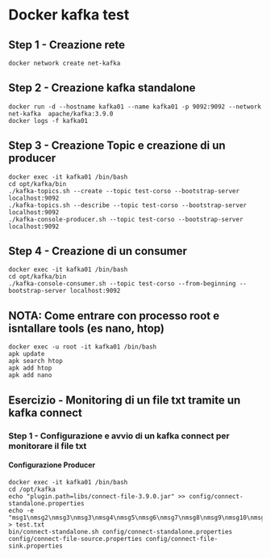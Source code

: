 # Docker kafka test

## Step 1 - Creazione rete

```shell
docker network create net-kafka
```

## Step 2 - Creazione kafka standalone

```shell
docker run -d --hostname kafka01 --name kafka01 -p 9092:9092 --network net-kafka  apache/kafka:3.9.0
docker logs -f kafka01
```

## Step 3 - Creazione Topic e creazione di un producer

```shell
docker exec -it kafka01 /bin/bash
cd opt/kafka/bin
./kafka-topics.sh --create --topic test-corso --bootstrap-server localhost:9092
./kafka-topics.sh --describe --topic test-corso --bootstrap-server localhost:9092
./kafka-console-producer.sh --topic test-corso --bootstrap-server localhost:9092
```

## Step 4 - Creazione di un consumer

```shell
docker exec -it kafka01 /bin/bash
cd opt/kafka/bin
./kafka-console-consumer.sh --topic test-corso --from-beginning --bootstrap-server localhost:9092
```


## NOTA: Come entrare con processo root e isntallare tools (es nano, htop)

```shell
docker exec -u root -it kafka01 /bin/bash
apk update
apk search htop
apk add htop
apk add nano
```

## Esercizio - Monitoring di un file txt tramite un kafka connect

### Step 1 - Configurazione e avvio di un kafka connect per monitorare il file txt

#### Configurazione Producer

```shell
docker exec -it kafka01 /bin/bash
cd /opt/kafka
echo "plugin.path=libs/connect-file-3.9.0.jar" >> config/connect-standalone.properties
echo -e "msg1\nmsg2\nmsg3\nmsg3\nmsg4\nmsg5\nmsg6\nmsg7\nmsg8\nmsg9\nmsg10\nmsg11" > test.txt
bin/connect-standalone.sh config/connect-standalone.properties config/connect-file-source.properties config/connect-file-sink.properties

```


